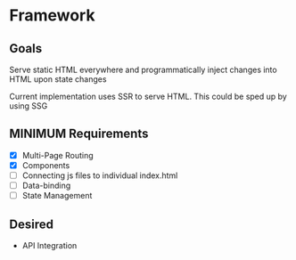 # Framework

## Goals

Serve static HTML everywhere and programmatically inject changes into HTML upon state changes

Current implementation uses SSR to serve HTML. This could be sped up by using SSG

## MINIMUM Requirements

- [x] Multi-Page Routing
- [x] Components
- [ ] Connecting js files to individual index.html
- [ ] Data-binding
- [ ] State Management

## Desired

- API Integration
